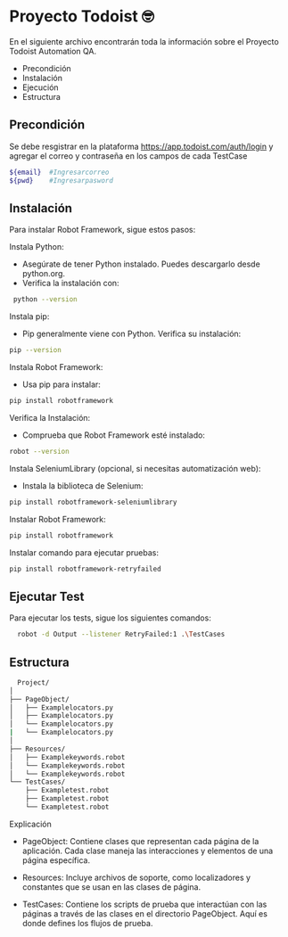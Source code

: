  # Proyecto Todoist :nerd_face:

En el siguiente archivo encontrarán toda la información sobre el Proyecto Todoist Automation QA.

- Precondición
- Instalación
- Ejecución
- Estructura
  
## Precondición

Se debe resgistrar en la plataforma https://app.todoist.com/auth/login y agregar el correo y contraseña en los campos de cada TestCase
```bash
${email}  #Ingresarcorreo
${pwd}    #Ingresarpasword
```

## Instalación

Para instalar Robot Framework, sigue estos pasos:

 Instala Python:

- Asegúrate de tener Python instalado. Puedes descargarlo desde python.org.
- Verifica la instalación con:
```bash
 python --version
```
 Instala pip:
- Pip generalmente viene con Python. Verifica su instalación:
```bash
pip --version
```
 Instala Robot Framework:
 - Usa pip para instalar:
```bash
pip install robotframework
```
 Verifica la Instalación:
 - Comprueba que Robot Framework esté instalado:
 ```bash
robot --version
```
 Instala SeleniumLibrary (opcional, si necesitas automatización web):
 - Instala la biblioteca de Selenium:
 ```bash
pip install robotframework-seleniumlibrary
```
  Instalar Robot Framework:
  ```bash
pip install robotframework
``` 
 Instalar comando para ejecutar pruebas: 
   ```bash
pip install robotframework-retryfailed
``` 

## Ejecutar Test

Para ejecutar los tests, sigue los siguientes comandos:

```bash
  robot -d Output --listener RetryFailed:1 .\TestCases
```
## Estructura
```bash
  Project/
│
├── PageObject/
│   ├── Examplelocators.py
│   ├── Examplelocators.py
│   └── Examplelocators.py
|   └── Examplelocators.py
│
├── Resources/
│   ├── Examplekeywords.robot
│   └── Examplekeywords.robot
│   └── Examplekeywords.robot
└── TestCases/
    ├── Exampletest.robot
    ├── Exampletest.robot
    └── Exampletest.robot

```

  Explicación
- PageObject: Contiene clases que representan cada página de la aplicación. Cada clase maneja las interacciones y elementos de una página específica.

- Resources: Incluye archivos de soporte, como localizadores y constantes que se usan en las clases de página.

- TestCases: Contiene los scripts de prueba que interactúan con las páginas a través de las clases en el directorio PageObject. Aquí es donde defines los flujos de prueba.

